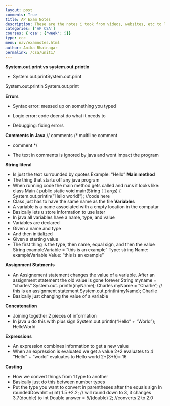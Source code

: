 ```yaml
---
layout: post
comments: True
title: AP Exam Notes 
description: These are the notes i took from videos, websites, etc to learn the content better
categories: ['AP CSA']
courses: {'csa': {'week': 5}}
type: ccc
menu: nav/examnotes.html
author: Anika Bhatnagar
permalink: /csa/unit1/
---
```

**System.out.print vs system.out.println** 

- System.out.printSystem.out.print 

System.out.println 
System.out.print  

**Errors**

- Syntax error: messed up on something you typed 

- Logic error: code doenst do what it needs to 

- Debugging: fixing errors 

**Comments in Java** 
// comments 
/* multiline comment 
* comment 
*/

- The text in comments is ignored by java and wont impact the program 

**String literal**
- Is just the text surrounded by quotes 
Example: 
“Hello” 
**Main method** 
- The thing that starts off any java program 
- When running code the main method gets called and runs it looks like: 
class Main {
	public static void main(String [ ] args) {
System.out.println(“Hello world!”); 
//code here  
- Class just has to have the same name as the file
**Variables**
- A variable is a name associated with a empty location in the computar 
- Basically lets u store information to use later 
- In java all variables have a name, type, and value 
- Variables are declared 
- Given a name and type 
- And then initialized 
- Given a starting value 
- The first thing is the type, then name, equal sign, and then the value
String exampleVariable = “this is an example” 
Type: string
Name: exampleVariable
Value: ”this is an example” 

**Assignment Statments** 
- An Assignement statement changes the value of a variable. After an assignment statement the old value is gone forever 
String myname = “charles” 
System.out. println(myName); 
Charles 
myName = “Charlie”; // this is an assignment statement 
System.out.println(myName);
Charlie 
- Basically just changing the value of a variable 

**Concatenation** 
- Joining together 2 pieces of information 
- In java u do this with plus sign 
System.out.println(“Hello” + “World”); 
HelloWorld 

**Expressions** 
- An expression combines information to get a new value 
- When an expression is evaluated we get a value 
2+2 evaluates to 4 
“Hello” + “world” evaluates to Hello world 
2*(3+5)= 16 

**Casting**
- How we convert things from 1 type to another 
- Basically just do this between number types 
- Put the type you want to convert in parentheses after the equals sign
In roundedDownInt =(int) 1.5 +2.2; // will round down to 3, it changes 3.7(double) to int 
Double answer = 5/(double) 2; //converts 2 to 2.0 